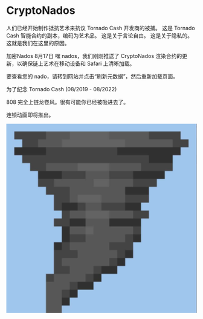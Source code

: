 # CryptoNados

人们已经开始制作抵抗艺术来抗议 Tornado Cash 开发商的被捕。 这是 Tornado Cash 智能合约的副本，编码为艺术品。
这是关于言论自由。
这是关于隐私的。
这就是我们在这里的原因。

加密Nados
8月17日
嘿 nados，我们刚刚推送了 CryptoNados 渲染合约的更新，以确保链上艺术在移动设备和 Safari 上清晰加载。

要查看您的 nado，请转到网站并点击“刷新元数据”，然后重新加载页面。

为了纪念 Tornado Cash (08/2019 - 08/2022)

808 完全上链龙卷风。很有可能你已经被吸进去了。

连锁动画即将推出。

![nft](FaVMiYoWYAEWgpj.jpg)



